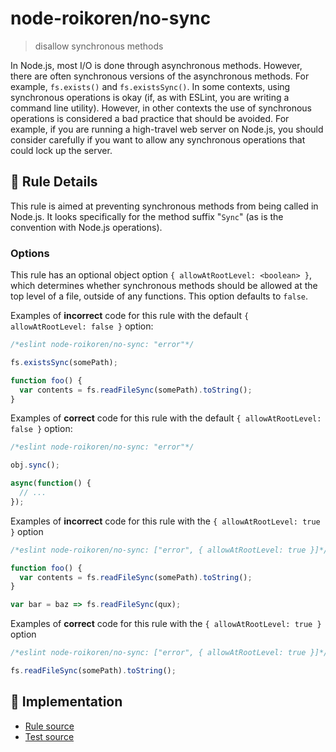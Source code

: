 # node-roikoren/no-sync
> disallow synchronous methods

In Node.js, most I/O is done through asynchronous methods. However, there are often synchronous versions of the asynchronous methods. For example, `fs.exists()` and `fs.existsSync()`. In some contexts, using synchronous operations is okay (if, as with ESLint, you are writing a command line utility). However, in other contexts the use of synchronous operations is considered a bad practice that should be avoided. For example, if you are running a high-travel web server on Node.js, you should consider carefully if you want to allow any synchronous operations that could lock up the server.

## 📖 Rule Details

This rule is aimed at preventing synchronous methods from being called in Node.js. It looks specifically for the method suffix "`Sync`" (as is the convention with Node.js operations).

### Options

This rule has an optional object option `{ allowAtRootLevel: <boolean> }`, which determines whether synchronous methods should be allowed at the top level of a file, outside of any functions. This option defaults to `false`.

Examples of **incorrect** code for this rule with the default `{ allowAtRootLevel: false }` option:

```js
/*eslint node-roikoren/no-sync: "error"*/

fs.existsSync(somePath);

function foo() {
  var contents = fs.readFileSync(somePath).toString();
}
```

Examples of **correct** code for this rule with the default `{ allowAtRootLevel: false }` option:

```js
/*eslint node-roikoren/no-sync: "error"*/

obj.sync();

async(function() {
  // ...
});
```

Examples of **incorrect** code for this rule with the `{ allowAtRootLevel: true }` option

```js
/*eslint node-roikoren/no-sync: ["error", { allowAtRootLevel: true }]*/

function foo() {
  var contents = fs.readFileSync(somePath).toString();
}

var bar = baz => fs.readFileSync(qux);
```

Examples of **correct** code for this rule with the `{ allowAtRootLevel: true }` option

```js
/*eslint node-roikoren/no-sync: ["error", { allowAtRootLevel: true }]*/

fs.readFileSync(somePath).toString();
```

## 🔎 Implementation

- [Rule source](https://github.com/roikoren755/eslint-plugin-node/blob/v1.0.0/src/rules/no-sync.ts)
- [Test source](https://github.com/roikoren755/eslint-plugin-node/blob/v1.0.0/tests/src/rules/no-sync.ts)
